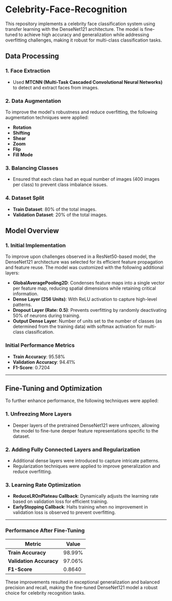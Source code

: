 # Celebrity-Face-Recognition
This repository implements a celebrity face classification system using transfer learning with the DenseNet121 architecture. The model is fine-tuned to achieve high accuracy and generalization while addressing overfitting challenges, making it robust for multi-class classification tasks.

## Data Processing  

### **1. Face Extraction**  
- Used **MTCNN (Multi-Task Cascaded Convolutional Neural Networks)** to detect and extract faces from images.  

### **2. Data Augmentation**  
To improve the model's robustness and reduce overfitting, the following augmentation techniques were applied:  
- **Rotation**  
- **Shifting**  
- **Shear**  
- **Zoom**  
- **Flip**  
- **Fill Mode**  

### **3. Balancing Classes**  
- Ensured that each class had an equal number of images (400 images per class) to prevent class imbalance issues.  

### **4. Dataset Split**  
- **Train Dataset**: 80% of the total images.  
- **Validation Dataset**: 20% of the total images.

## Model Overview  

### **1. Initial Implementation**
To improve upon challenges observed in a ResNet50-based model, the DenseNet121 architecture was selected for its efficient feature propagation and feature reuse. The model was customized with the following additional layers:  
- **GlobalAveragePooling2D**: Condenses feature maps into a single vector per feature map, reducing spatial dimensions while retaining critical information.  
- **Dense Layer (256 Units)**: With ReLU activation to capture high-level patterns.  
- **Dropout Layer (Rate: 0.5)**: Prevents overfitting by randomly deactivating 50% of neurons during training.  
- **Output Dense Layer**: Number of units set to the number of classes (as determined from the training data) with softmax activation for multi-class classification.  

### **Initial Performance Metrics**
- **Train Accuracy**: 95.58%  
- **Validation Accuracy**: 94.41%  
- **F1-Score**: 0.7204  

---

## Fine-Tuning and Optimization  

To further enhance performance, the following techniques were applied:  

### **1. Unfreezing More Layers**
- Deeper layers of the pretrained DenseNet121 were unfrozen, allowing the model to fine-tune deeper feature representations specific to the dataset.  

### **2. Adding Fully Connected Layers and Regularization**
- Additional dense layers were introduced to capture intricate patterns.  
- Regularization techniques were applied to improve generalization and reduce overfitting.  

### **3. Learning Rate Optimization**
- **ReduceLROnPlateau Callback**: Dynamically adjusts the learning rate based on validation loss for efficient training.  
- **EarlyStopping Callback**: Halts training when no improvement in validation loss is observed to prevent overfitting.  

---

### **Performance After Fine-Tuning**  

| Metric            | Value     |  
|--------------------|-----------|  
| **Train Accuracy** | 98.99%    |  
| **Validation Accuracy** | 97.06% |  
| **F1-Score**       | 0.8640    |  

These improvements resulted in exceptional generalization and balanced precision and recall, making the fine-tuned DenseNet121 model a robust choice for celebrity recognition tasks.


